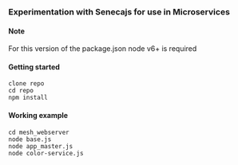 ### Experimentation with Senecajs for use in Microservices ###

#### Note
For this version of the package.json node v6+ is required  

#### Getting started ####  
```
clone repo  
cd repo  
npm install  
```
#### Working example  ####
```
cd mesh_webserver  
node base.js  
node app_master.js  
node color-service.js  
```
